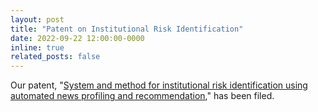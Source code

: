 ```yaml
---
layout: post
title: "Patent on Institutional Risk Identification"
date: 2022-09-22 12:00:00-0000
inline: true
related_posts: false
---
```


Our patent, "[System and method for institutional risk identification using automated news profiling and recommendation](https://patents.google.com/patent/US20230094050A1/)," has been filed.

